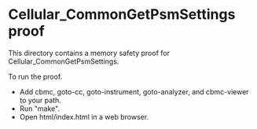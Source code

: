 # Cellular_CommonGetPsmSettings proof

This directory contains a memory safety proof for Cellular_CommonGetPsmSettings.

To run the proof.

- Add cbmc, goto-cc, goto-instrument, goto-analyzer, and cbmc-viewer to your
  path.
- Run "make".
- Open html/index.html in a web browser.
